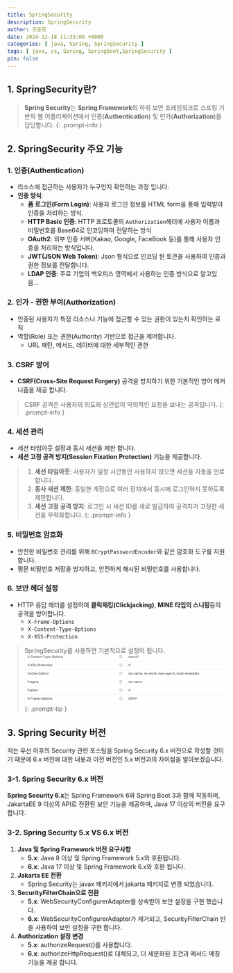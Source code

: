 ```yaml
---
title: SpringSecurity
description: SpringSecurity
author: 조준호
date: 2024-12-18 11:33:00 +0800
categories: [ java, Spring, SpringSecurity ]
tags: [ java, cs, Spring, SpringBoot,SpringSecurity ]
pin: false
---
```


## 1. SpringSecurity란?

> **Spring Security**는 **Spring Framework**의 하위 보안 프레임워크로 스프링 기반의 웹 어플리케이션에서 인증(**Authentication**)
> 및 인가(**Authorization**)를 담당합니다.
> {: .prompt-info }

## 2. SpringSecurity 주요 기능

### 1. 인증(Authentication)

- 리소스에 접근하는 사용자가 누구인지 확인하는 과정 입니다.
- **인증 방식**:
  - **폼 로그인(Form Login)**: 사용자 로그인 정보를 HTML form을 통해 입력받아 인증을 처리하는 방식.
  - **HTTP Basic 인증**: HTTP 프로토콜의 `Authorization`헤더에 사용자 이름과 비밀번호를 Base64로 인코딩하여 전달하는 방식
  - **OAuth2**: 외부 인증 서버(Kakao, Google, FaceBook 등)를 통해 사용자 인증을 처리하는 방식입니다.
  - **JWT(JSON Web Token)**: Json 형식으로 인코딩 된 토큰을 사용하여 인증과 권한 정보를 전달합니다.
  - **LDAP 인증**: 주로 기업의 백오피스 영역에서 사용하는 인증 방식으로 알고있음...

### 2. 인가 - 권한 부여(Authorization)

- 인증된 사용자가 특정 리소스나 기능에 접근할 수 있는 권한이 있는지 확인하는 로직
- 역할(Role) 또는 권한(Authority) 기반으로 접근을 제어합니다.
  - URL 패턴, 메서드, 데이터에 대한 세부적인 권한

### 3. CSRF 방어

- **CSRF(Cross-Site Request Forgery)** 공격을 방지하기 위한 기본적인 방어 메커니즘을 제공 합니다.

> CSRF 공격은 사용자의 의도와 상관없이 악의적인 요청을 보내는 공격입니다.
> {: .prompt-info }

### 4. 세션 관리

- 세션 타임아웃 설정과 동시 세션을 제한 합니다.
- **세션 고정 공격 방지(Session Fixation Protection)** 기능을 제공합니다.

> 1. **세션 타임아웃**: 사용자가 일정 시간동안 사용하지 않으면 세션을 자동을 만료 합니다.
> 2. **동사 새션 제한**:  동일한 계정으로 여러 장치에서 동시에 로그인하지 못하도록 제한합니다.
> 3. **세션 고정 공격 방지**: 로그인 시 세션 ID를 새로 발급하여 공격자가 고정한 세션을 무력화합니다.
     {: .prompt-info }

### 5. 비밀번호 암호화

- 안전한 비밀번호 관리를 위해 `BCryptPasswordEncoder`와 같은 암호화 도구를 지원합니다.
- 평문 비밀번호 저장을 방지하고, 안전하게 해시된 비밀번호를 사용합니다.

### 6. 보안 헤더 설정

- HTTP 응답 헤더를 설정하여 **클릭재킹(Clickjacking)**, **MINE 타입의 스니핑**등의 공격을 방어합니다.
  - `X-Frame-Options`
  - `X-Content-Type-Options`
  - `X-XSS-Protection`

> SpringSecurity를 사용하면 기본적으로 설정이 됩니다.  
> ![SpringSecurityHeader](/assets/img/postImg/12:18/SpringSecurityHeader.png)
> {: .prompt-tip }

## 3. Spring Security 버전

저는 우선 이후의 Security 관련 포스팅을 Spring Security 6.x 버전으로 작성할 것이기 때문에 6.x 버전에 대한 내용과 이전 버전인 5.x 버전과의 차이점을
알아보겠습니다.

### 3-1. Spring Security 6.x 버전

**Spring Security 6.x**는 Spring Framework 6와 Spring Boot 3과 함께 작동하며, JakartaEE 9 이상의 API로 전환된 보안 기능을
제공하며, Java 17 이상의 버전을 요구합니다.

### 3-2. Spring Security 5.x VS 6.x 버전

1. **Java 및 Spring Framework 버전 요구사항**
   - **5.x**: Java 8 이상 및 Spring Framework 5.x와 호환됩니다.
   - **6.x**: Java 17 이상 및 Spring Framework 6.x와 호환 됩니다.
2. **Jakarta EE 전환**
   - Spring Security는 javax 패키지에서 jakarta 패키지로 변경 되었습니다.
3. **SecurityFilterChain으로 전환**
   - **5.x**: WebSecurityConfigurerAdapter를 상속받아 보안 설정을 구현 했습니다.
   - **6.x**: WebSecurityConfigurerAdapter가 제거되고, SecurityFilterChain 빈을 사용하여 보안 설정을 구현 합니다.
4. **Authorization 설정 변경**
   - **5.x**: authorizeRequest()를 사용합니다.
   - **6.x**: authorizeHttpRequest()로 대체되고, 더 세분화된 조건과 메서드 메칭 기능을 제공 합니다.
